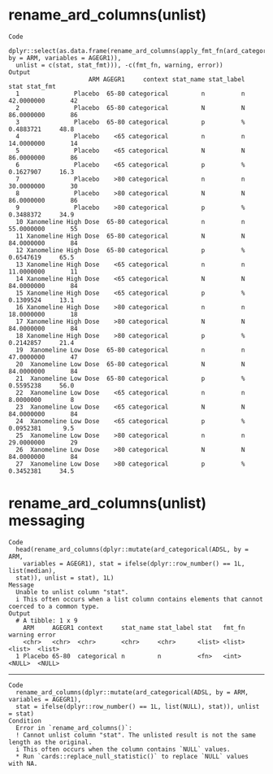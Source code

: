 # rename_ard_columns(unlist)

    Code
      dplyr::select(as.data.frame(rename_ard_columns(apply_fmt_fn(ard_categorical(ADSL, by = ARM, variables = AGEGR1)),
      unlist = c(stat, stat_fmt))), -c(fmt_fn, warning, error))
    Output
                          ARM AGEGR1     context stat_name stat_label       stat stat_fmt
      1               Placebo  65-80 categorical         n          n 42.0000000       42
      2               Placebo  65-80 categorical         N          N 86.0000000       86
      3               Placebo  65-80 categorical         p          %  0.4883721     48.8
      4               Placebo    <65 categorical         n          n 14.0000000       14
      5               Placebo    <65 categorical         N          N 86.0000000       86
      6               Placebo    <65 categorical         p          %  0.1627907     16.3
      7               Placebo    >80 categorical         n          n 30.0000000       30
      8               Placebo    >80 categorical         N          N 86.0000000       86
      9               Placebo    >80 categorical         p          %  0.3488372     34.9
      10 Xanomeline High Dose  65-80 categorical         n          n 55.0000000       55
      11 Xanomeline High Dose  65-80 categorical         N          N 84.0000000       84
      12 Xanomeline High Dose  65-80 categorical         p          %  0.6547619     65.5
      13 Xanomeline High Dose    <65 categorical         n          n 11.0000000       11
      14 Xanomeline High Dose    <65 categorical         N          N 84.0000000       84
      15 Xanomeline High Dose    <65 categorical         p          %  0.1309524     13.1
      16 Xanomeline High Dose    >80 categorical         n          n 18.0000000       18
      17 Xanomeline High Dose    >80 categorical         N          N 84.0000000       84
      18 Xanomeline High Dose    >80 categorical         p          %  0.2142857     21.4
      19  Xanomeline Low Dose  65-80 categorical         n          n 47.0000000       47
      20  Xanomeline Low Dose  65-80 categorical         N          N 84.0000000       84
      21  Xanomeline Low Dose  65-80 categorical         p          %  0.5595238     56.0
      22  Xanomeline Low Dose    <65 categorical         n          n  8.0000000        8
      23  Xanomeline Low Dose    <65 categorical         N          N 84.0000000       84
      24  Xanomeline Low Dose    <65 categorical         p          %  0.0952381      9.5
      25  Xanomeline Low Dose    >80 categorical         n          n 29.0000000       29
      26  Xanomeline Low Dose    >80 categorical         N          N 84.0000000       84
      27  Xanomeline Low Dose    >80 categorical         p          %  0.3452381     34.5

# rename_ard_columns(unlist) messaging

    Code
      head(rename_ard_columns(dplyr::mutate(ard_categorical(ADSL, by = ARM,
        variables = AGEGR1), stat = ifelse(dplyr::row_number() == 1L, list(median),
      stat)), unlist = stat), 1L)
    Message
      Unable to unlist column "stat".
      i This often occurs when a list column contains elements that cannot coerced to a common type.
    Output
      # A tibble: 1 x 9
        ARM     AGEGR1 context     stat_name stat_label stat   fmt_fn warning error 
        <chr>   <chr>  <chr>       <chr>     <chr>      <list> <list> <list>  <list>
      1 Placebo 65-80  categorical n         n          <fn>   <int>  <NULL>  <NULL>

---

    Code
      rename_ard_columns(dplyr::mutate(ard_categorical(ADSL, by = ARM, variables = AGEGR1),
      stat = ifelse(dplyr::row_number() == 1L, list(NULL), stat)), unlist = stat)
    Condition
      Error in `rename_ard_columns()`:
      ! Cannot unlist column "stat". The unlisted result is not the same length as the original.
      i This often occurs when the column contains `NULL` values.
      * Run `cards::replace_null_statistic()` to replace `NULL` values with NA.

